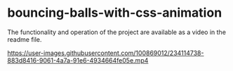 # bouncing-balls-with-css-animation
The functionality and operation of the project are available as a video in the readme file.


https://user-images.githubusercontent.com/100869012/234114738-883d8416-9061-4a7a-91e6-4934664fe05e.mp4

